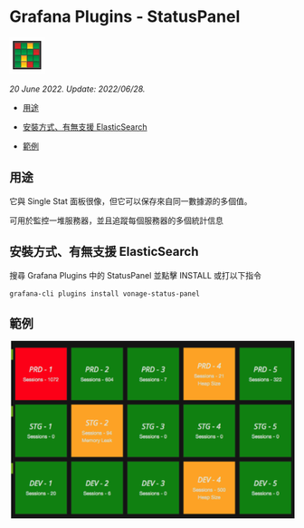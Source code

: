 # Grafana Plugins - StatusPanel

![img](status_panel_icon.png)

*20 June 2022. Update: 2022/06/28.*

* [用途](#use)

* [安裝方式、有無支援 ElasticSearch](#install)

* [範例](#example)

<h2 id="use">用途</h2>

它與 Single Stat 面板很像，但它可以保存來自同一數據源的多個值。

可用於監控一堆服務器，並且追蹤每個服務器的多個統計信息

<h2 id="install">安裝方式、有無支援 ElasticSearch</h2>

搜尋 Grafana Plugins 中的 StatusPanel 並點擊 INSTALL 或打以下指令

    grafana-cli plugins install vonage-status-panel

<h2 id="example">範例</h2>

![img](StatusPanel.png)

